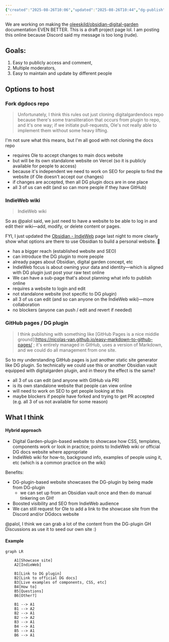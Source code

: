 ```yaml
---
{"created":"2025-08-26T10:06","updated":"2025-08-26T10:44","dg-publish":true,"noteIcon":"log","dg-path":"Create/Digital Garden Plugin documentation.md","permalink":"/create/digital-garden-plugin-documentation/","dgPassFrontmatter":true}
---
```


We are working on making the [oleeskild/obsidian-digital-garden](https://github.com/oleeskild/obsidian-digital-garden) documentation EVEN BETTER. This is a draft project page lol. I am posting this online because Discord said my message is too long (rude).

## Goals: 
1. Easy to publicly access and comment,
2. Multiple moderators,
3. Easy to maintain and update by different people

## Options to host 

### Fork dgdocs repo
> Unfortunately, I think this rules out just cloning digitalgardendocs repo because there's some transliteration that occurs from plugin to repo, and it's one way; if we initiate pull-requests, Ole's not really able to implement them without some heavy lifting.

I'm not sure what this means, but I'm all good with not cloning the docs repo

- requires Ole to accept changes to main docs website 
- but will be its own standalone website on Vercel (so it is publicly available for people to access)
- because it's independent we need to work on SEO for people to find the website (if Ole doesn't accept our changes)
- if changes are accepted, then all DG plugin docs are in one place 
- all 3 of us can edit (and so can more people if they have GitHub)

### IndieWeb wiki
> IndieWeb wiki

So as @palol said, we just need to have a website to be able to log in and edit their wiki—add, modify, or delete content or pages. 

FYI, I just updated the [Obsidian - IndieWeb](https://indieweb.org/Obsidian) page last night to more clearly show what options are there to use Obsidian to build a personal website. 🌟

- has a bigger reach (established website and SEO)
- can introduce the DG plugin to more people
- already pages about Obsidian, digital garden concept, etc 
- IndieWeb focus is about owning your data and identity—which is aligned with DG plugin just post your raw text online 
- We can have a sub-page that's about planning what info to publish online 
- requires a website to login and edit 
- not standalone website (not specific to DG plugin)
- all 3 of us can edit (and so can anyone on the IndieWeb wiki)—more collaboration 
- no blockers (anyone can push / edit and revert if needed)

### GitHub pages / DG plugin

> I think publishing with something like [GitHub Pages is a nice middle ground](https://nicolas-van.github.io/easy-markdown-to-github-pages/ ; it's entirely managed in GitHub, uses a version of Markdown, and we could do all management from one site.

So to my understanding GitHub pages is just another static site generator like DG plugin. So technically we could use this or another Obsidian vault equipped with digitalgarden plugin, and in theory the effect is the same? 

- all 3 of us can edit (and anyone with GitHub via PR)
- is its own standalone website that people can view online
- will need to work on SEO to get people looking at this 
- maybe blockers if people have forked and trying to get PR accepted (e.g. all 3 of us not available for some reason)

## What I think 

#### Hybrid approach 

- Digital Garden-plugin-based website to showcase how CSS, templates, components work or look in practice; points to IndieWeb wiki or official DG docs website where appropriate 
- IndieWeb wiki for how-to, background info, examples of people using it, etc (which is a common practice on the wiki)

Benefits: 
- DG-plugin-based website showcases the DG-plugin by being made from DG-plugin
	- we can set up from an Obsidian vault once and then do manual tinkering on GH! 
- Boosted visibility and SEO from IndieWeb audience 
- We can still request for Ole to add a link to the showcase site from the Discord and/or DGdocs website 

@palol, I think we can grab a lot of the content from the DG-plugin GH Discussions as use it to seed our own site :) 

#### Example

``` mermaid 
graph LR

	A1[Showcase site] 
	A2[IndieWeb]
	
	B1[Link to DG plugin]
	B2[Link to official DG docs]
	B3[Live examples of components, CSS, etc]
	B4[How to]
	B5[Questions]
	B6[Other?]
	
	B1 --> A1 
	B1 --> A2 
	B2 --> A1
	B2 --> A2 
	B3 --> A1
	B4 --> A1
	B5 --> A1
	B6 --> A1
```